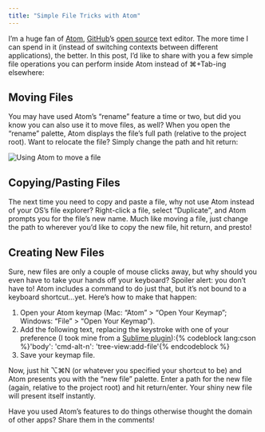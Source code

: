 ```yaml
---
title: "Simple File Tricks with Atom"
---
```


I’m a huge fan of [Atom](https://atom.io/), [GitHub](https://github.com/)’s [open source](https://github.com/atom/atom) text editor. The more time I can spend in it (instead of switching contexts between different applications), the better. In this post, I’d like to share with you a few simple file operations you can perform inside Atom instead of ⌘+Tab-ing elsewhere:

## Moving Files

You may have used Atom’s “rename” feature a time or two, but did you know you can also use it to move files, as well? When you open the “rename” palette, Atom displays the file’s full path (relative to the project root). Want to relocate the file? Simply change the path and hit return:

![Using Atom to move a file]($/moving-files.gif)

## Copying/Pasting Files

The next time you need to copy and paste a file, why not use Atom instead of your OS’s file explorer? Right-click a file, select “Duplicate”, and Atom prompts you for the file’s new name. Much like moving a file, just change the path to wherever you’d like to copy the new file, hit return, and presto!

## Creating New Files

Sure, new files are only a couple of mouse clicks away, but why should you even have to take your hands off your keyboard? Spoiler alert: you don’t have to! Atom includes a command to do just that, but it’s not bound to a keyboard shortcut…yet. Here’s how to make that happen:

1. Open your Atom keymap (Mac: “Atom” > “Open Your Keymap”; Windows: “File” > “Open Your Keymap”).
2. Add the following text, replacing the keystroke with one of your preference (I took mine from a [Sublime plugin](https://github.com/skuroda/Sublime-AdvancedNewFile)):{% codeblock lang:cson %}'body':
  'cmd-alt-n': 'tree-view:add-file'{% endcodeblock %}
3. Save your keymap file.

Now, just hit ⌥⌘N (or whatever you specified your shortcut to be) and Atom presents you with the “new file” palette. Enter a path for the new file (again, relative to the project root) and hit return/enter. Your shiny new file will present itself instantly.

Have you used Atom’s features to do things otherwise thought the domain of other apps? Share them in the comments!
